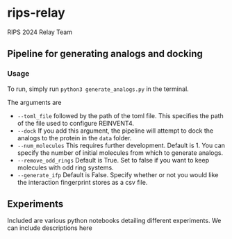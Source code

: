 # rips-relay
RIPS 2024 Relay Team

## Pipeline for generating analogs and docking

### Usage

To run, simply run `python3 generate_analogs.py` in the terminal. 

The arguments are

* `--toml_file` followed by the path of the toml file. This specifies the path of the file used to configure REINVENT4.
* `--dock` If you add this argument, the pipeline will attempt to dock the analogs to the protein in the `data` folder.
* `--num_molecules` This requires further development. Default is 1. You can specify the number of initial molecules from which to generate analogs.
* `--remove_odd_rings` Default is True. Set to false if you want to keep molecules with odd ring systems.
* `--generate_ifp` Default is False. Specify whether or not you would like the interaction fingerprint stores as a csv file.



## Experiments

Included are various python notebooks detailing different experiments. We can include descriptions here

